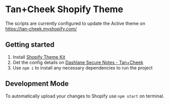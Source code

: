 # Tan+Cheek Shopify Theme

The scripts are currently configured to update the Active theme on https://tan-cheek.myshopify.com/

## Getting started

1. Install [Shopify Theme Kit](https://shopify.github.io/themekit/)
1. Get the config details on [Dashlane Secure Notes - Tan+Cheek](https://www.dashlane.com/)
1. Use `npm i` to install any necessary dependencies to run the project

## Development Mode

To automatically upload your changes to Shopify use `npm start` on terminal.
